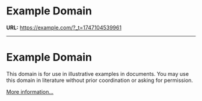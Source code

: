 # Example Domain

**URL:** https://example.com/?_t=1747104539961

---

# Example Domain

This domain is for use in illustrative examples in documents. You may use this
domain in literature without prior coordination or asking for permission.

[More information...](https://www.iana.org/domains/example)